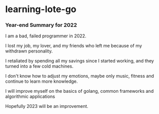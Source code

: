 # learning-lote-go

### Year-end Summary for 2022
I am a bad, failed programmer in 2022.

I lost my job, my lover, and my friends who left me because of my withdrawn personality.

I retaliated by spending all my savings since I started working, and they turned into a few cold machines.

I don't know how to adjust my emotions, maybe only music, fitness and continue to learn more knowledge.

I will improve myself on the basics of golang, common frameworks and algorithmic applications

Hopefully 2023 will be an improvement.